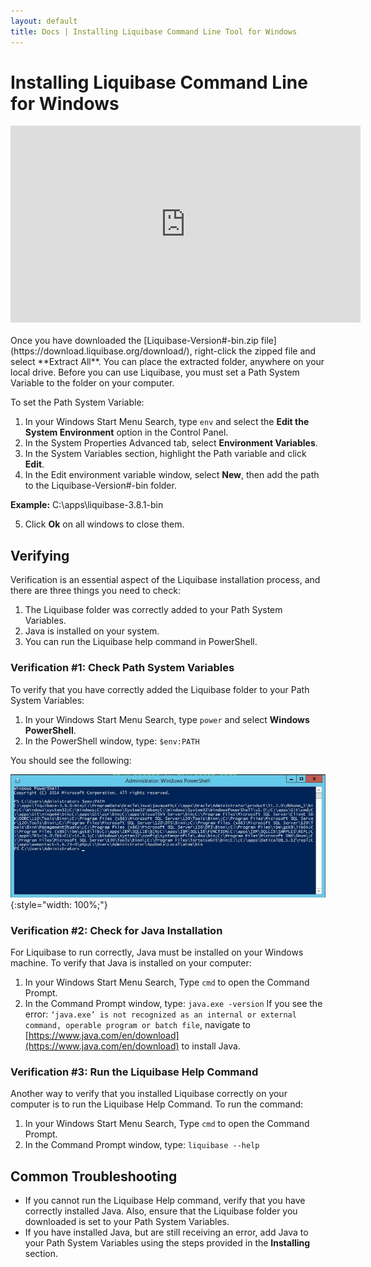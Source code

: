```yaml
---
layout: default
title: Docs | Installing Liquibase Command Line Tool for Windows 
---
```


# Installing Liquibase Command Line for Windows

<div align="center"><iframe width="560" height="315" src="https://www.youtube.com/embed/XYXMi7CIRQ4" frameborder="0" allow="accelerometer; autoplay; encrypted-media; gyroscope; picture-in-picture" allowfullscreen></iframe></div>
<br>
Once you have downloaded the [Liquibase-Version#-bin.zip file](https://download.liquibase.org/download/), right-click the zipped file and select **Extract All**. You can place the extracted folder, anywhere on your local drive. Before you can use Liquibase, you must set a Path System Variable to the folder on your computer.

To set the Path System Variable:
1. In your Windows Start Menu Search, type `env` and select the **Edit the System Environment** option in the Control Panel.
2. In the System Properties Advanced tab, select **Environment Variables**.
3. In the System Variables section, highlight the Path variable and click **Edit**.
4. In the Edit environment variable window, select **New**, then add the path to the Liquibase-Version#-bin folder.

  **Example:** C:\apps\liquibase-3.8.1-bin

5. Click **Ok** on all windows to close them.

## Verifying

Verification is an essential aspect of the Liquibase installation process, and there are three things you need to check:
1. The Liquibase folder was correctly added to your Path System Variables.
2. Java is installed on your system.
3. You can run the Liquibase help command in PowerShell.

### Verification #1: Check Path System Variables

To verify that you have correctly added the Liquibase folder to your Path System Variables:
1.	In your Windows Start Menu Search, type `power` and select **Windows PowerShell**.
2.	In the PowerShell window, type: `$env:PATH`

You should see the following:

![Windows verification image](/images/installation/windows/windows-verification.png){:style="width: 100%;"}


### Verification #2: Check for Java Installation

For Liquibase to run correctly, Java must be installed on your Windows machine. To verify that Java is installed on your computer:
1.	In your Windows Start Menu Search, Type `cmd` to open the Command Prompt.
2.	In the Command Prompt window, type: `java.exe -version`
If you see the error: `‘java.exe’ is not recognized as an internal or external command, operable program or batch file`, navigate to [https://www.java.com/en/download](https://www.java.com/en/download) to install Java.

### Verification #3: Run the Liquibase Help Command

Another way to verify that you installed Liquibase correctly on your computer is to run the Liquibase Help Command. To run the command:
1.	In your Windows Start Menu Search, Type `cmd` to open the Command Prompt.
2.	In the Command Prompt window, type: `liquibase --help`

## Common Troubleshooting

- If you cannot run the Liquibase Help command, verify that you have correctly installed Java. Also, ensure that the Liquibase folder you downloaded is set to your Path System Variables.
- If you have installed Java, but are still receiving an error, add Java to your Path System Variables using the steps provided in the **Installing** section.
